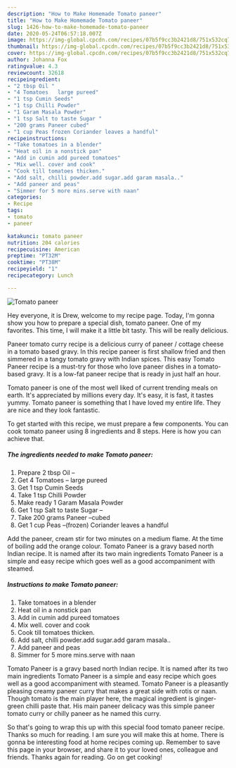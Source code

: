 ```yaml
---
description: "How to Make Homemade Tomato paneer"
title: "How to Make Homemade Tomato paneer"
slug: 1426-how-to-make-homemade-tomato-paneer
date: 2020-05-24T06:57:18.007Z
image: https://img-global.cpcdn.com/recipes/07b5f9cc3b2421d8/751x532cq70/tomato-paneer-recipe-main-photo.jpg
thumbnail: https://img-global.cpcdn.com/recipes/07b5f9cc3b2421d8/751x532cq70/tomato-paneer-recipe-main-photo.jpg
cover: https://img-global.cpcdn.com/recipes/07b5f9cc3b2421d8/751x532cq70/tomato-paneer-recipe-main-photo.jpg
author: Johanna Fox
ratingvalue: 4.3
reviewcount: 32618
recipeingredient:
- "2 tbsp Oil "
- "4 Tomatoes   large pureed"
- "1 tsp Cumin Seeds"
- "1 tsp Chilli Powder"
- "1 Garam Masala Powder"
- "1 tsp Salt to taste Sugar "
- "200 grams Paneer cubed"
- "1 cup Peas frozen Coriander leaves a handful"
recipeinstructions:
- "Take tomatoes in a blender"
- "Heat oil in a nonstick pan"
- "Add in cumin add pureed tomatoes"
- "Mix well. cover and cook"
- "Cook till tomatoes thicken."
- "Add salt, chilli powder.add sugar.add garam masala.."
- "Add paneer and peas"
- "Simmer for 5 more mins.serve with naan"
categories:
- Recipe
tags:
- tomato
- paneer

katakunci: tomato paneer 
nutrition: 204 calories
recipecuisine: American
preptime: "PT32M"
cooktime: "PT38M"
recipeyield: "1"
recipecategory: Lunch

---
```



![Tomato paneer](https://img-global.cpcdn.com/recipes/07b5f9cc3b2421d8/751x532cq70/tomato-paneer-recipe-main-photo.jpg)

Hey everyone, it is Drew, welcome to my recipe page. Today, I'm gonna show you how to prepare a special dish, tomato paneer. One of my favorites. This time, I will make it a little bit tasty. This will be really delicious.

Paneer tomato curry recipe is a delicious curry of paneer / cottage cheese in a tomato based gravy. In this recipe paneer is first shallow fried and then simmered in a tangy tomato gravy with Indian spices. This easy Tomato Paneer recipe is a must-try for those who love paneer dishes in a tomato-based gravy. It is a low-fat paneer recipe that is ready in just half an hour.

Tomato paneer is one of the most well liked of current trending meals on earth. It's appreciated by millions every day. It's easy, it is fast, it tastes yummy. Tomato paneer is something that I have loved my entire life. They are nice and they look fantastic.


To get started with this recipe, we must prepare a few components. You can cook tomato paneer using 8 ingredients and 8 steps. Here is how you can achieve that.

<!--inarticleads1-->

##### The ingredients needed to make Tomato paneer:

1. Prepare 2 tbsp Oil –
1. Get 4 Tomatoes –  large pureed
1. Get 1 tsp Cumin Seeds
1. Take 1 tsp Chilli Powder
1. Make ready 1 Garam Masala Powder
1. Get 1 tsp Salt to taste Sugar –
1. Take 200 grams Paneer –cubed
1. Get 1 cup Peas –(frozen) Coriander leaves a handful


Add the paneer, cream stir for two minutes on a medium flame. At the time of boiling add the orange colour. Tomato Paneer is a gravy based north Indian recipe. It is named after its two main ingredients Tomato Paneer is a simple and easy recipe which goes well as a good accompaniment with steamed. 

<!--inarticleads2-->

##### Instructions to make Tomato paneer:

1. Take tomatoes in a blender
1. Heat oil in a nonstick pan
1. Add in cumin add pureed tomatoes
1. Mix well. cover and cook
1. Cook till tomatoes thicken.
1. Add salt, chilli powder.add sugar.add garam masala..
1. Add paneer and peas
1. Simmer for 5 more mins.serve with naan


Tomato Paneer is a gravy based north Indian recipe. It is named after its two main ingredients Tomato Paneer is a simple and easy recipe which goes well as a good accompaniment with steamed. Tomato Paneer is a pleasantly pleasing creamy paneer curry that makes a great side with rotis or naan. Though tomato is the main player here, the magical ingredient is ginger-green chilli paste that. His main paneer delicacy was this simple paneer tomato curry or chilly paneer as he named this curry. 

So that's going to wrap this up with this special food tomato paneer recipe. Thanks so much for reading. I am sure you will make this at home. There is gonna be interesting food at home recipes coming up. Remember to save this page in your browser, and share it to your loved ones, colleague and friends. Thanks again for reading. Go on get cooking!
